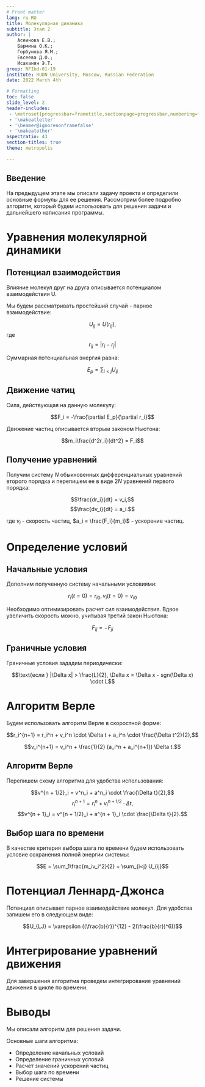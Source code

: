 ```yaml
---
# Front matter
lang: ru-RU
title: Молекулярная динамика
subtitle: Этап 2
author: |
	Асеинова Е.В.;
    Бармина О.К.;
	Горбунова Я.М.;
	Евсеева Д.О.;
	Исаханян Э.Т.
group: NFIbd-01-19
institute: RUDN University, Moscow, Russian Federation
date: 2022 March 4th

# Formatting
toc: false
slide_level: 2
header-includes:
 - \metroset{progressbar=frametitle,sectionpage=progressbar,numbering=fraction}
 - '\makeatletter'
 - '\beamer@ignorenonframefalse'
 - '\makeatother'
aspectratio: 43
section-titles: true
theme: metropolis

---
```


## Введение

На предыдущем этапе мы описали задачу проекта и определили основные формулы для ее решения. Рассмотрим более подробно алгоритм, который будем использовать для решения задачи и дальнейшего написания программы.

# Уравнения молекулярной динамики

## Потенциал взаимодействия

Влияние молекул друг на друга описывается потенциалом взаимодействия U.

Мы будем рассматривать простейший случай - парное взаимодействие:

$$U_{ij} = U(r_{ij}),$$
где $$r_{ij} = |r_i - r_j|$$

Суммарная потенциальная энергия равна:

$$E_p = \sum_{i<j}{U_{ij}}$$

## Движение чатиц

Сила, действующая на данную молекулу:

$$F_i = -\frac{\partial E_p}{\partial r_i}$$

Движение частиц описывается вторым законом Ньютона:

$$m_i\frac{d^2r_i}{dt^2} = F_i$$

## Получение уравнений

Получим систему $N$ обыкновенных дифференциальных уравнений второго порядка и перепишем ее в виде $2N$ уравнений первого порядка:

$$\frac{dr_i}{dt} = v_i,$$
$$\frac{dv_i}{dt} = a_i.$$

где $v_i$ - скорость частиц, $a_i = \frac{F_i}{m_i}$ - ускорение частиц.

# Определение условий

## Начальные условия

Дополним полученную систему начальными условиями:

$$r_i(t = 0) = r_{i0}, v_i(t = 0) = v_{i0}$$

Необходимо оптимизировать расчет сил взаимодействия. Вдвое увеличить скорость можно, учитывая третий закон Ньютона:

$$F_{ij} = -F_{ji}$$

## Граничные условия

Граничные условия зададим периодически:

$$\text{если } |\Delta x| > \frac{L}{2}, \Delta x = \Delta x - sgn(\Delta x) \cdot L$$

# Алгоритм Верле

Будем использовать алгоритм Верле в скоростной форме:

$$r_i^{n+1} = r_i^n + v_i^n \cdot \Delta t + a_i^n \cdot \frac{\Delta t^2}{2},$$

$$v_i^{n+1} = v_i^n + \frac{1}{2} (a_i^n + a_i^{n+1}) \Delta t.$$

## Алгоритм Верле

Перепишем схему алгоритма для удобства использования:

$$v^{n + 1/2}_i = v^n_i + a^n_i \cdot \frac{\Delta t}{2},$$
$$r^{n + 1}_i = r^n_i + v^{n + 1/2}_i \cdot \Delta t,$$
$$v^{n + 1}_i = v^{n + 1/2}_i + a^{n + 1}_i \cdot \frac{\Delta t}{2}.$$

## Выбор шага по времени

В качестве критерия выбора шага по времени будем использовать условие сохранения полной энергии системы:

$$E = \sum_1\frac{m_iv_i^2}{2} + \sum_{i<j} U_{ij}$$

# Потенциал Леннард-Джонса

Потенциал описывает парное взаимодействие молекул. Для удобства запишем его в следующем виде:

$$U_{LJ} = \varepsilon ((\frac{b}{r})^{12} - 2(\frac{b}{r})^6))$$

# Интегрирование уравнений движения

Для завершения алгоритма проведем интегрирование уравнений движения в цикле по времени.

# Выводы

Мы описали алгоритм для решения задачи.

Основные шаги алгоритма:

- Определение начальных условий
- Определение граничных условий
- Расчет значений ускорений частиц
- Выбор шага по времени
- Решение системы
